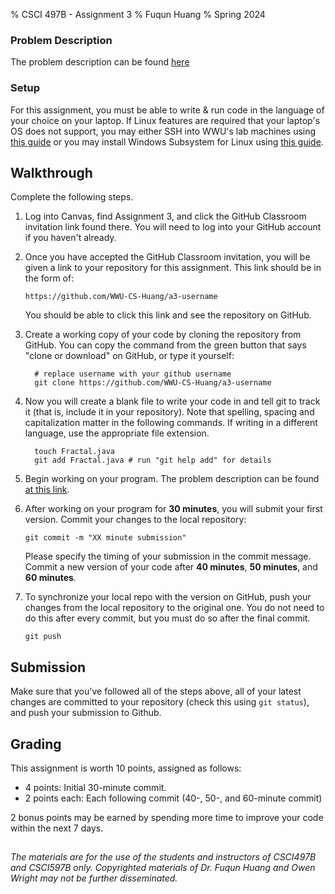 % CSCI 497B - Assignment 3  % Fuqun Huang  % Spring 2024

### Problem Description

The problem description can be found [here](https://drive.google.com/file/d/1K8PD4VeOiNc8FCR5xBOt9M12qG17DRgb/view?usp=sharing)

### Setup

For this assignment, you must be able to write & run code in the language of your choice on your laptop. If Linux features are required that your laptop's OS does not support, you may either SSH into WWU's lab machines using [this guide](https://support.cs.wwu.edu/home/survival_guide/tools/SSH.html) or you may install Windows Subsystem for Linux using [this guide](https://learn.microsoft.com/en-us/windows/wsl/install).

## Walkthrough

Complete the following steps.

1.  Log into Canvas, find Assignment 3, and click the GitHub Classroom invitation link found there. You will need to log into your GitHub account if you haven't already.

2.  Once you have accepted the GitHub Classroom invitation, you will be given a link to your repository for this assignment. This link should be in the form of:

        https://github.com/WWU-CS-Huang/a3-username

    You should be able to click this link and see the repository on GitHub.

3. Create a working copy of your code by cloning the repository from GitHub. You can copy the command from the green button that says \"clone or download\" on GitHub, or type it yourself:

         # replace username with your github username
         git clone https://github.com/WWU-CS-Huang/a3-username

4. Now you will create a blank file to write your code in and tell git to track it (that is, include it in your repository). Note that spelling, spacing and capitalization matter in the following commands. If writing in a different language, use the appropriate file extension.

         touch Fractal.java
         git add Fractal.java # run "git help add" for details

5.  Begin working on your program. The problem description can be found [at this link](https://drive.google.com/file/d/1K8PD4VeOiNc8FCR5xBOt9M12qG17DRgb/view?usp=sharing).

6.  After working on your program for **30 minutes**, you will submit your first version. Commit your changes to the local repository:

        git commit -m "XX minute submission"

    Please specify the timing of your submission in the commit message. Commit a new version of your code after **40 minutes**, **50 minutes**, and **60 minutes**.

7.  To synchronize your local repo with the version on GitHub, push your changes from the local repository to the original one. You do not need to do this after every commit, but you must do so after the final commit.

        git push

## Submission

Make sure that you've followed all of the steps above, all of your latest changes are committed to your repository (check this using `git status`), and push your submission to Github.

## Grading

This assignment is worth 10 points, assigned as follows:

-   4 points: Initial 30-minute commit.
-   2 points each: Each following commit (40-, 50-, and 60-minute commit)

2 bonus points may be earned by spending more time to improve your code within the next 7 days.

##

*The materials are for the use of the students and instructors of CSCI497B and CSCI597B only. Copyrighted materials of Dr. Fuqun Huang and Owen Wright may not be further disseminated.*
